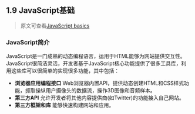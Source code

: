 ## 1.9 JavaScript基础

> 原文可查看[JavaScript basics](https://developer.mozilla.org/en-US/docs/Learn/Getting_started_with_the_web/JavaScript_basics)

### JavaScript简介

JavaScript是一门成熟的动态编程语言，运用于HTML能够为网站提供交互性。JavaScript很简洁灵活，开发者基于JavaScript核心功能提供了很多工具库，利用这些库可以很简单的实现很多功能，其中包括：

- **浏览器应用编程接口** Web浏览器内置API，提供动态创建HTML和CSS样式功能，抓取操纵用户摄像头的数据流，操作3D图像和音频样本。 
- **第三方API** 允许开发者将其他内容提供商(如Twitter)的功能接入自己网站。
- **第三方框架和库** 能够快速构建网站和应用。

